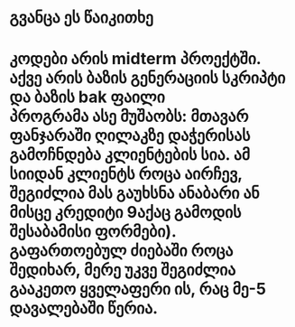 <h1>გვანცა ეს წაიკითხე<h1>
<p>კოდები არის midterm პროექტში. აქვე არის ბაზის გენერაციის სკრიპტი და ბაზის bak ფაილი <br>
    პროგრამა ასე მუშაობს: მთავარ ფანჯარაში ღილაკზე დაჭერისას გამოჩნდება კლიენტების სია. ამ სიიდან კლიენტს როცა აირჩევ, შეგიძლია მას გაუხსნა ანაბარი ან მისცე კრედიტი 9აქაც გამოდის შესაბამისი ფორმები). გაფართოებულ ძიებაში როცა შედიხარ, მერე უკვე შეგიძლია გააკეთო ყველაფერი ის, რაც მე-5 დავალებაში წერია.
</p>